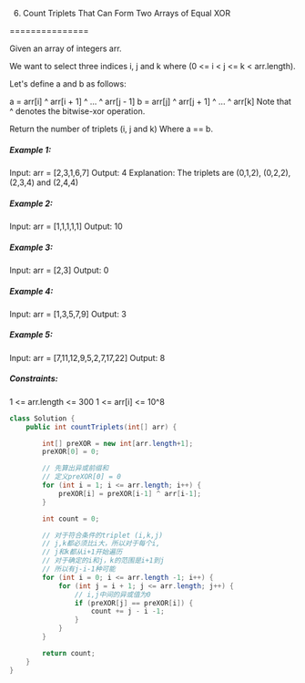 6. Count Triplets That Can Form Two Arrays of Equal XOR

===============

Given an array of integers arr.

We want to select three indices i, j and k where (0 <= i < j <= k < arr.length).

Let's define a and b as follows:

a = arr[i] ^ arr[i + 1] ^ ... ^ arr[j - 1]
b = arr[j] ^ arr[j + 1] ^ ... ^ arr[k]
Note that ^ denotes the bitwise-xor operation.

Return the number of triplets (i, j and k) Where a == b.

##### Example 1:

Input: arr = [2,3,1,6,7]
Output: 4
Explanation: The triplets are (0,1,2), (0,2,2), (2,3,4) and (2,4,4)

##### Example 2:

Input: arr = [1,1,1,1,1]
Output: 10

##### Example 3:

Input: arr = [2,3]
Output: 0

##### Example 4:

Input: arr = [1,3,5,7,9]
Output: 3

##### Example 5:

Input: arr = [7,11,12,9,5,2,7,17,22]
Output: 8

##### Constraints:

1 <= arr.length <= 300
1 <= arr[i] <= 10^8

```java
class Solution {
    public int countTriplets(int[] arr) {

        int[] preXOR = new int[arr.length+1];
        preXOR[0] = 0;

        // 先算出异或前缀和
        // 定义preXOR[0] = 0
        for (int i = 1; i <= arr.length; i++) {
            preXOR[i] = preXOR[i-1] ^ arr[i-1];
        }

        int count = 0;

        // 对于符合条件的triplet (i,k,j)
        // j,k都必须比i大，所以对于每个i,
        // j和k都从i+1开始遍历
        // 对于确定的i和j，k的范围是i+1到j
        // 所以有j-i-1种可能
        for (int i = 0; i <= arr.length -1; i++) {
            for (int j = i + 1; j <= arr.length; j++) {
                // i,j中间的异或值为0
                if (preXOR[j] == preXOR[i]) {
                    count += j - i -1;
                }
            }
        }

        return count;
    }
}
```



